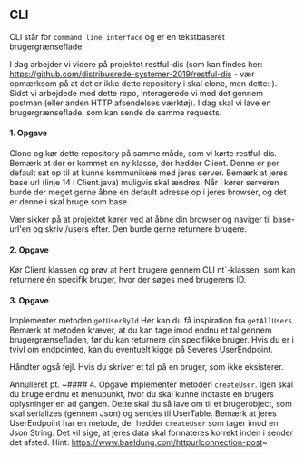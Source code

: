 ## CLI
CLI står for `command line interface` og er en tekstbaseret brugergrænseflade

I dag arbejder vi videre på projektet restful-dis (som kan findes her: https://github.com/distribuerede-systemer-2019/restful-dis - vær opmærksom på at det er ikke dette repository i skal clone, men dette: ).
Sidst vi arbejdede med dette repo, interagerede vi med det gennem postman (eller anden HTTP afsendelses værktøj). I dag skal vi lave en brugergrænseflade, som kan sende de samme requests.

#### 1. Opgave
Clone og kør dette repository på samme måde, som vi kørte restful-dis. Bemærk at der er kommet en ny klasse, der hedder Client. Denne er per default sat op til at kunne kommunikere med jeres server. Bemærk at jeres base url (linje 14 i Client.java) muligvis skal ændres. Når i kører serveren burde der meget gerne åbne en default adresse op i jeres browser, og det er denne i skal bruge som base.

Vær sikker på at projektet kører ved at åbne din browser og naviger til base-url'en og skriv /users efter. Den burde gerne returnere brugere.


#### 2. Opgave
Kør Client klassen og prøv at hent brugere gennem CLI
nt`-klassen, som kan returnere én specifik bruger, hvor der søges med brugerens ID.

#### 3. Opgave
Implementer metoden `getUserById`
Her kan du få inspiration fra `getAllUsers`. Bemærk at metoden kræver, at du kan tage imod endnu et tal gennem brugergrænsefladen, før du kan returnere din specifikke bruger. Hvis du er i tvivl om endpointed, kan du eventuelt kigge på Severes UserEndpoint. 

Håndter også fejl. Hvis du skriver et tal på en bruger, som ikke eksisterer.

Annulleret pt.
~#### 4. Opgave
implementer metoden `createUser`. Igen skal du bruge endnu et menupunkt, hvor du skal kunne indtaste en brugers oplysninger en ad gangen. Dette skal du så lave om til et brugerobject, som skal serializes (gennem Json) og sendes til UserTable. Bemærk at jeres UserEndpoint har en metode, der hedder `createUser` som tager imod en Json String.
Det vil sige, at jeres data skal formateres korrekt inden i sender det afsted. Hint: https://www.baeldung.com/httpurlconnection-post~


